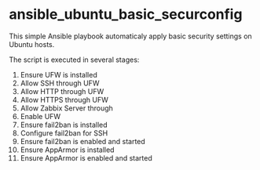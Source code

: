 # ansible_ubuntu_basic_securconfig
This simple Ansible playbook automaticaly apply basic security settings on Ubuntu hosts.

The script is executed in several stages:

1) Ensure UFW is installed
2) Allow SSH through UFW
3) Allow HTTP through UFW
4) Allow HTTPS through UFW
5) Allow Zabbix Server through
6) Enable UFW
7) Ensure fail2ban is installed
8) Configure fail2ban for SSH
9) Ensure fail2ban is enabled and started
10) Ensure AppArmor is installed
11) Ensure AppArmor is enabled and started 
